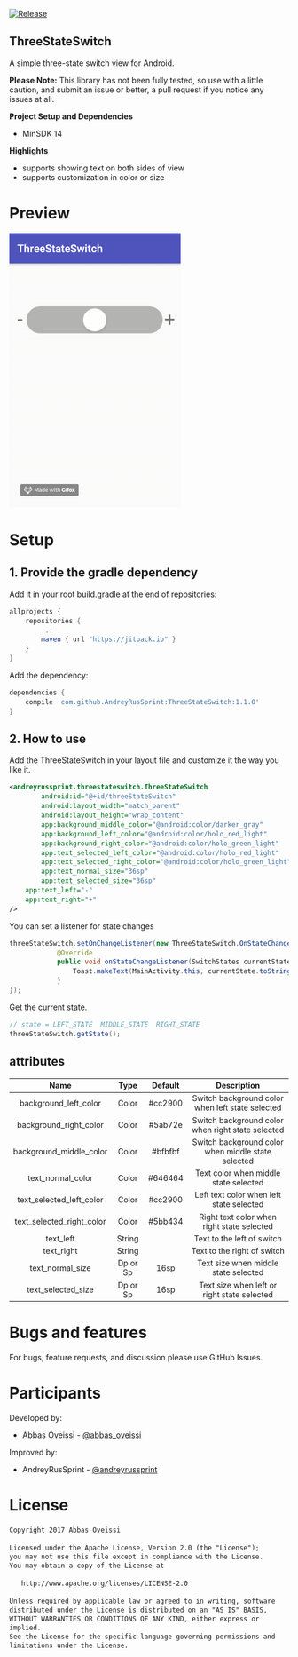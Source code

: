 [![Release](https://jitpack.io/v/AndreyRusSprint/ThreeStateSwitch.svg)](https://jitpack.io/#AndreyRusSprint/ThreeStateSwitch)

## ThreeStateSwitch

A simple three-state switch view for Android.

**Please Note:** This library has not been fully tested, so use with a little caution, and submit an issue or better, a pull request if you notice any issues at all.

**Project Setup and Dependencies**
- MinSDK 14

**Highlights**
- supports showing text on both sides of view
- supports customization in color or size


# Preview

![](https://raw.githubusercontent.com/AndreyRusSprint/ThreeStateSwitch/master/assets/demo.gif)

# Setup
## 1. Provide the gradle dependency

Add it in your root build.gradle at the end of repositories:
```gradle
allprojects {
	repositories {
		...
		maven { url "https://jitpack.io" }
	}
}
```
Add the dependency:
```gradle
dependencies {
	compile 'com.github.AndreyRusSprint:ThreeStateSwitch:1.1.0'
}
```

## 2. How to use

Add the ThreeStateSwitch in your layout file and customize it the way you like it.
```xml
<andreyrussprint.threestateswitch.ThreeStateSwitch
        android:id="@+id/threeStateSwitch"
        android:layout_width="match_parent"
        android:layout_height="wrap_content"
        app:background_middle_color="@android:color/darker_gray"
        app:background_left_color="@android:color/holo_red_light"
        app:background_right_color="@android:color/holo_green_light"
        app:text_selected_left_color="@android:color/holo_red_light"
        app:text_selected_right_color="@android:color/holo_green_light"
        app:text_normal_size="36sp"
        app:text_selected_size="36sp"
	app:text_left="-"
	app:text_right="+"
/>
```
You can set a listener for state changes
```java
threeStateSwitch.setOnChangeListener(new ThreeStateSwitch.OnStateChangeListener() {
            @Override
            public void onStateChangeListener(SwitchStates currentState) {
                Toast.makeText(MainActivity.this, currentState.toString(), Toast.LENGTH_SHORT).show();
            }
});
```
Get the current state. 
```java
// state = LEFT_STATE  MIDDLE_STATE  RIGHT_STATE
threeStateSwitch.getState();
```
## attributes

| Name | Type | Default | Description |
|:----:|:----:|:-------:|:-----------:|
|background_left_color|Color|#cc2900|Switch background color when left state selected|
|background_right_color|Color|#5ab72e|Switch background color when right state selected|
|background_middle_color|Color|#bfbfbf|Switch background color when middle state selected|
|text_normal_color|Color|#646464|Text color when middle state selected|
|text_selected_left_color|Color|#cc2900|Left text color when left state selected|
|text_selected_right_color|Color|#5bb434|Right text color when right state selected|
|text_left|String||Text to the left of switch|
|text_right|String||Text to the right of switch|
|text_normal_size|Dp or Sp|16sp|Text size when middle state selected|
|text_selected_size|Dp or Sp|16sp|Text size when left or right state selected|

# Bugs and features

For bugs, feature requests, and discussion please use GitHub Issues.

# Participants

Developed by:
* Abbas Oveissi - [@abbas_oveissi](https://twitter.com/abbas_oveissi)

Improved by:
* AndreyRusSprint - [@andreyrussprint](https://t.me/andreyrussprint)

# License

    Copyright 2017 Abbas Oveissi

    Licensed under the Apache License, Version 2.0 (the "License");
    you may not use this file except in compliance with the License.
    You may obtain a copy of the License at

       http://www.apache.org/licenses/LICENSE-2.0

    Unless required by applicable law or agreed to in writing, software
    distributed under the License is distributed on an "AS IS" BASIS,
    WITHOUT WARRANTIES OR CONDITIONS OF ANY KIND, either express or implied.
    See the License for the specific language governing permissions and
    limitations under the License.
